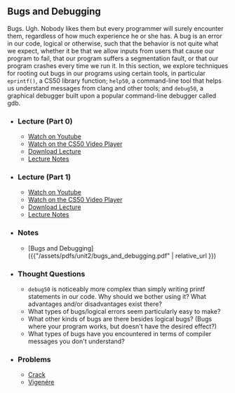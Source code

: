 ## Bugs and Debugging

Bugs. Ugh. Nobody likes them but every programmer will surely encounter them, regardless of how much experience he or she has. A bug is an error in our code, logical or otherwise, such that the behavior is not quite what we expect, whether it be that we allow inputs from users that cause our program to fail, that our program suffers a segmentation fault, or that our program crashes every time we run it. In this section, we explore techniques for rooting out bugs in our programs using certain tools, in particular `eprintf()`, a CS50 library function; `help50`, a command-line tool that helps us understand messages from clang and other tools; and `debug50`, a graphical debugger built upon a popular command-line debugger called gdb.

- ### Lecture (Part 0)
  - [Watch on Youtube](https://www.youtube.com/embed/IJNPHorTqQs?start=2601&end=3268)
  - [Watch on the CS50 Video Player](https://video.cs50.net/2017/fall/lectures/2?t=0h43m21s)
  - [Download Lecture](http://cdn.cs50.net/2017/fall/lectures/2/lecture2-720p.mp4?download)
  - [Lecture Notes](https://docs.cs50.net/2017/fall/notes/2/lecture2.html#c-continued)

- ### Lecture (Part 1)
  - [Watch on Youtube](https://www.youtube.com/embed/IJNPHorTqQs?start=322&end=451)
  - [Watch on the CS50 Video Player](https://video.cs50.net/2017/fall/lectures/2?t=0h5m22s)
  - [Download Lecture](http://cdn.cs50.net/2017/fall/lectures/2/lecture2-720p.mp4?download)
  - [Lecture Notes](https://docs.cs50.net/2017/fall/notes/2/lecture2.html#printing-debugging)

- ### Notes
  - [Bugs and Debugging]({{"/assets/pdfs/unit2/bugs_and_debugging.pdf" | relative_url }})

- ### Thought Questions
  - `debug50` is noticeably more complex than simply writing printf statements in our code. Why should we bother using it? What advantages and/or disadvantages exist there?
  - What types of bugs/logical errors seem particularly easy to make?
  - What other kinds of bugs are there besides logical bugs? (Bugs where your program works, but doesn't have the desired effect?)
  - What types of bugs have you encountered in terms of compiler messages you don't understand? 

- ### Problems
  - [Crack](https://docs.cs50.net/2018/ap/problems/crack/crack.html)
  - [Vigenére](https://docs.cs50.net/2018/ap/problems/vigenere/vigenere.html)